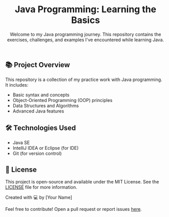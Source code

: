 <!DOCTYPE html>
<html lang="en">
<head>
    <meta charset="UTF-8">
    <meta name="viewport" content="width=device-width, initial-scale=1.0">
    <meta http-equiv="X-UA-Compatible" content="ie=edge">
    <title>Java Programming - README</title>

</head>
<body>

<header>
    <h1>Java Programming: Learning the Basics</h1>
    <p>Welcome to my Java programming journey. This repository contains the exercises, challenges, and examples I've encountered while learning Java.</p>
</header>

<section>
    <h2>📚 Project Overview</h2>
    <p>This repository is a collection of my practice work with Java programming. It includes:</p>
    <ul>
        <li>Basic syntax and concepts</li>
        <li>Object-Oriented Programming (OOP) principles</li>
        <li>Data Structures and Algorithms</li>
        <li>Advanced Java features</li>
    </ul>
</section>


<section>
    <h2>🛠️ Technologies Used</h2>
    <ul>
        <li>Java SE</li>
        <li>IntelliJ IDEA or Eclipse (for IDE)</li>
        <li>Git (for version control)</li>
    </ul>
</section>

<section>
    <h2>📄 License</h2>
    <p>This project is open-source and available under the MIT License. See the <a href="LICENSE" target="_blank">LICENSE</a> file for more information.</p>
</section>

<footer>
    <p>Created with 💻 by [Your Name]</p>
    <p>Feel free to contribute! Open a pull request or report issues <a href="https://github.com/yourusername/java-programming/issues" target="_blank">here</a>.</p>
</footer>

</body>
</html>
